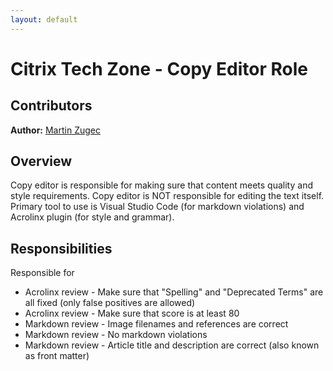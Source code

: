 ```yaml
---
layout: default
---
```

# Citrix Tech Zone - Copy Editor Role

## Contributors

**Author:** [Martin Zugec](https://twitter.com/martinzugec)

## Overview

Copy editor is responsible for making sure that content meets quality and style requirements. Copy editor is NOT responsible for editing the text itself. Primary tool to use is Visual Studio Code (for markdown violations) and Acrolinx plugin (for style and grammar).

## Responsibilities

Responsible for

*  Acrolinx review - Make sure that "Spelling" and "Deprecated Terms" are all fixed (only false positives are allowed)
*  Acrolinx review - Make sure that score is at least 80
*  Markdown review - Image filenames and references are correct
*  Markdown review - No markdown violations
*  Markdown review - Article title and description are correct (also known as front matter)